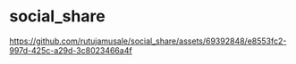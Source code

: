 # social_share







https://github.com/rutujamusale/social_share/assets/69392848/e8553fc2-997d-425c-a29d-3c8023466a4f


